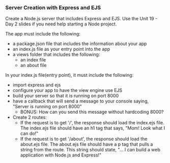 ### Server Creation with Express and EJS

Create a Node.js server that includes Express and EJS. Use the Unit 19 - Day 2 slides if you need help starting a Node project.

The app must include the following:

* a package.json file that includes the information about your app
* an index.js file as your entry point into the app
* a views folder that includes the following:
    * an index file
    * an about file

In your index.js file(entry point), it must include the following:

* import express and ejs
* configure your app to have the view engine use EJS
* build your server so that it is running on port 8000
* have a callback that will send a message to your console saying, "Server is running on port 8000"
    * BONUS: How can you send this message without hardcoding 8000?
* Create 2 routes:
    * If the request is to get  '/', the response should load the index.ejs file. The index.ejs file should have an h1 tag that says, "Mom! Look what I can do!"
    * If the request is to get  '/about', the response should load the about.ejs file. The about.ejs file should have a p tag that pulls a string from the route. This string should state, "... I can build a web application with Node.js and Express!"
